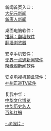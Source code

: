<table>
  <tr>
      新闻首页入口：<br/>
      <a href="https://github.com/gwy252/djy/blob/master/gb/nf1351518.md#1">大纪元新闻</a><br/>
      <a href="https://github.com/gwy252/ntdtv/blob/master/gb/prog204.md#1">新唐人新闻</a><br/><br/>    
      桌面电脑软件：<br/> 
      <a href="https://github.com/chengyuan98/software/blob/master/README.md">推荐：翻墙软件</a><br/>
      <a href="https://github.com/chengyuan98/browser/blob/master/README.md">翻墙浏览器</a><br/><br/>
      安卓手机软件：<br/>
      <a href="https://github.com/chengyuan98/up/raw/master/um4.8.apk">无界一点通新闻软件</a><br/>
      <a href="https://gitlab.com/juyuange/2/-/raw/master/jyg.apk">聚缘阁新闻软件</a><br/><br/>
      安卓电视机顶盒软件：<br/>
      <a href="https://raw.githubusercontent.com/SzzdOgate/update/master/extras/SzzdOgateTV.apk">神州正道TV软件</a><br/><br/>
      复我中华：<br/>    
      <a href="https://github.com/gwy252/djy/blob/master/gb/ncid1982.md#1">中华文化博览</a><br/>
      <a href="https://github.com/gwy252/djy/blob/master/gb/ncid238.md#1">中华历史名人</a><br/>
      <a href="https://github.com/gwy252/ntdtv/blob/master/gb/prog1704_1.md#1">百年红祸</a><br/><br/>
      <a href="https://github.com/chengyuan98/gate/wiki"> - 老照片 - </a><br/><br/>
  </tr>
</table>  
